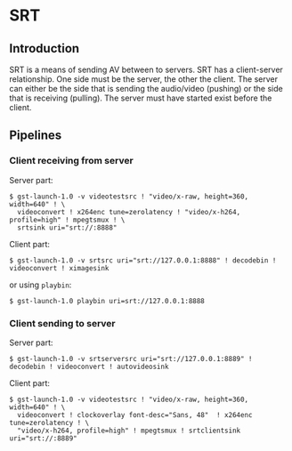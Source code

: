 # SRT

## Introduction

SRT is a means of sending AV between to servers.
SRT has a client-server relationship. One side must be the server, the other the client.
The server can either be the side that is sending the audio/video (pushing) or the side that is
receiving (pulling). The server must have started exist before the client.

## Pipelines

### Client receiving from server

Server part:
```shell
$ gst-launch-1.0 -v videotestsrc ! "video/x-raw, height=360, width=640" ! \
  videoconvert ! x264enc tune=zerolatency ! "video/x-h264, profile=high" ! mpegtsmux ! \
  srtsink uri="srt://:8888"
```

Client part:
```shell
$ gst-launch-1.0 -v srtsrc uri="srt://127.0.0.1:8888" ! decodebin ! videoconvert ! ximagesink
```
or using `playbin`:
```shell
$ gst-launch-1.0 playbin uri=srt://127.0.0.1:8888
```

### Client sending to server

Server part:
```shell
$ gst-launch-1.0 -v srtserversrc uri="srt://127.0.0.1:8889" ! decodebin ! videoconvert ! autovideosink
```

Client part:
```shell
$ gst-launch-1.0 -v videotestsrc ! "video/x-raw, height=360, width=640" ! \
  videoconvert ! clockoverlay font-desc="Sans, 48"  ! x264enc tune=zerolatency ! \
  "video/x-h264, profile=high" ! mpegtsmux ! srtclientsink uri="srt://:8889"
```

